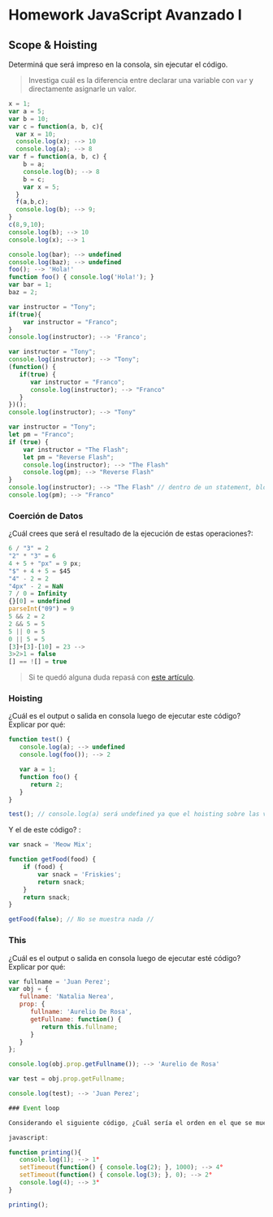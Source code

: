 
# Homework JavaScript Avanzado I

## Scope & Hoisting

Determiná que será impreso en la consola, sin ejecutar el código.

> Investiga cuál es la diferencia entre declarar una variable con `var` y directamente asignarle un valor.

```javascript
x = 1;
var a = 5;
var b = 10;
var c = function(a, b, c){
  var x = 10;
  console.log(x); --> 10
  console.log(a); --> 8
var f = function(a, b, c) {
    b = a;
    console.log(b); --> 8
    b = c;
    var x = 5;
  }
  f(a,b,c);
  console.log(b); --> 9;
}
c(8,9,10);
console.log(b); --> 10
console.log(x); --> 1
```

```javascript
console.log(bar); --> undefined
console.log(baz); --> undefined
foo(); --> 'Hola!'
function foo() { console.log('Hola!'); }
var bar = 1;
baz = 2;
```

```javascript
var instructor = "Tony";
if(true){
    var instructor = "Franco";
}
console.log(instructor); --> 'Franco';
```

```javascript
var instructor = "Tony";
console.log(instructor); --> "Tony";
(function() {
   if(true) {
      var instructor = "Franco";
      console.log(instructor); --> "Franco"
   }
})();
console.log(instructor); --> "Tony"
```

```javascript
var instructor = "Tony";
let pm = "Franco";
if (true) {
    var instructor = "The Flash";
    let pm = "Reverse Flash";
    console.log(instructor); --> "The Flash"
    console.log(pm); --> "Reverse Flash"
}
console.log(instructor); --> "The Flash" // dentro de un statement, bloque o expresion, las variables let tienen el scope limitado a ese bloque.
console.log(pm); --> "Franco"
```
### Coerción de Datos

¿Cuál crees que será el resultado de la ejecución de estas operaciones?:

```javascript
6 / "3" = 2
"2" * "3" = 6
4 + 5 + "px" = 9 px;
"$" + 4 + 5 = $45
"4" - 2 = 2
"4px" - 2 = NaN
7 / 0 = Infinity
{}[0] = undefined
parseInt("09") = 9
5 && 2 = 2
2 && 5 = 5
5 || 0 = 5
0 || 5 = 5
[3]+[3]-[10] = 23 -->
3>2>1 = false
[] == ![] = true
```

> Si te quedó alguna duda repasá con [este artículo](http://javascript.info/tutorial/object-conversion).


### Hoisting

¿Cuál es el output o salida en consola luego de ejecutar este código? Explicar por qué:

```javascript
function test() {
   console.log(a); --> undefined
   console.log(foo()); --> 2

   var a = 1;
   function foo() {
      return 2;
   }
}

test(); // console.log(a) será undefined ya que el hoisting sobre las variables solo mueve las declaraciones al principio, y no sus valores asignados. En cambio, las funciones declaradas como statement son definidas completamente. //
```

Y el de este código? :

```javascript
var snack = 'Meow Mix';

function getFood(food) {
    if (food) {
        var snack = 'Friskies';
        return snack;
    }
    return snack;
}

getFood(false); // No se muestra nada //
```


### This

¿Cuál es el output o salida en consola luego de ejecutar esté código? Explicar por qué:

```javascript
var fullname = 'Juan Perez';
var obj = {
   fullname: 'Natalia Nerea',
   prop: {
      fullname: 'Aurelio De Rosa',
      getFullname: function() {
         return this.fullname;
      }
   }
};

console.log(obj.prop.getFullname()); --> 'Aurelio de Rosa'

var test = obj.prop.getFullname;

console.log(test); --> 'Juan Perez';

### Event loop

Considerando el siguiente código, ¿Cuál sería el orden en el que se muestra por consola? ¿Por qué?

javascript:

function printing(){
   console.log(1); --> 1°
   setTimeout(function() { console.log(2); }, 1000); --> 4°
   setTimeout(function() { console.log(3); }, 0); --> 2°
   console.log(4); --> 3°
}

printing();
```
